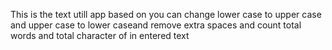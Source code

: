 This is the text utill app based on you can change lower case to upper case and upper case to lower caseand remove extra spaces and count total words and total character of in entered text 
